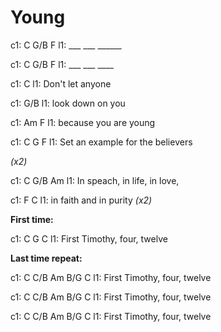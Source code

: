 ---
---

# Young

c1: C   G/B F
l1: ___ ___ ______

c1: C   G/B F
l1: ___ ___ ____

c1:           C
l1: Don't let anyone

c1:      G/B
l1: look down on you

c1:   Am            F
l1: because you are young

c1: C        G                  F
l1: Set an example for the believers

*(x2)*

c1:    C          G/B      Am
l1: In speach, in life, in love,

c1:    F                C
l1: in faith and in purity 
*(x2)*

**First time:**

c1: C              G     C
l1: First Timothy, four, twelve


**Last time repeat:**

c1: C     C/B   Am B/G   C
l1: First Timothy, four, twelve

c1: C     C/B   Am B/G   C
l1: First Timothy, four, twelve

c1: C     C/B   Am B/G   C
l1: First Timothy, four, twelve
